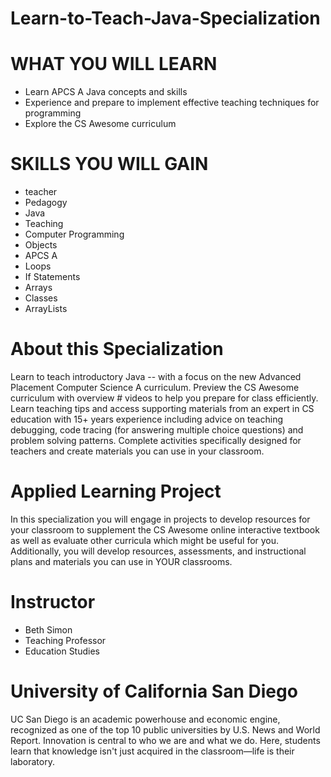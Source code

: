 # Learn-to-Teach-Java-Specialization

# WHAT YOU WILL LEARN
* Learn APCS A Java concepts and skills
* Experience and prepare to implement effective teaching techniques for programming
* Explore the CS Awesome curriculum

# SKILLS YOU WILL GAIN
* teacher
* Pedagogy
* Java
* Teaching
* Computer Programming
* Objects
* APCS A
* Loops
* If Statements
* Arrays
* Classes
* ArrayLists

# About this Specialization
Learn to teach introductory Java -- with a focus on the new Advanced Placement Computer Science A curriculum.  Preview the CS Awesome curriculum with overview # videos to help you prepare for class efficiently.  Learn teaching tips and access supporting materials from an expert in CS education with 15+ years experience including advice on teaching debugging, code tracing (for answering multiple choice questions) and problem solving patterns.  Complete activities specifically designed for teachers and create materials you can use in your classroom.

# Applied Learning Project
In this specialization you will engage in projects to develop resources for your classroom to supplement the CS Awesome online interactive textbook as well as evaluate other curricula which might be useful for you.  Additionally, you will develop resources, assessments, and instructional plans and materials you can use in YOUR classrooms.  

# Instructor
* Beth Simon
* Teaching Professor
* Education Studies


# University of California San Diego
UC San Diego is an academic powerhouse and economic engine, recognized as one of the top 10 public universities by U.S. News and World Report. Innovation is central to who we are and what we do. Here, students learn that knowledge isn't just acquired in the classroom—life is their laboratory.


